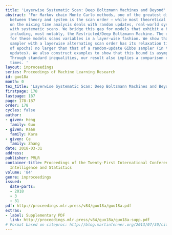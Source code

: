 ```yaml
---
title: 'Layerwise Systematic Scan: Deep Boltzmann Machines and Beyond'
abstract: 'For Markov chain Monte Carlo methods, one of the greatest discrepancies
  between theory and system is the scan order — while most theoretical development
  on the mixing time analysis deals with random updates, real-world systems are implemented
  with systematic scans. We bridge this gap for models that exhibit a bipartite structure,
  including, most notably, the Restricted/Deep Boltzmann Machine. The de facto implementation
  for these models scans variables in a layer-wise fashion. We show that the Gibbs
  sampler with a layerwise alternating scan order has its relaxation time (in terms
  of epochs) no larger than that of a random-update Gibbs sampler (in terms of variable
  updates). We also construct examples to show that this bound is asymptotically tight.
  Through standard inequalities, our result also implies a comparison on the mixing
  times. '
layout: inproceedings
series: Proceedings of Machine Learning Research
id: guo18a
month: 0
tex_title: 'Layerwise Systematic Scan: Deep Boltzmann Machines and Beyond'
firstpage: 178
lastpage: 187
page: 178-187
order: 178
cycles: false
author:
- given: Heng
  family: Guo
- given: Kaan
  family: Kara
- given: Ce
  family: Zhang
date: 2018-03-31
address: 
publisher: PMLR
container-title: Proceedings of the Twenty-First International Conference on Artficial
  Intelligence and Statistics
volume: '84'
genre: inproceedings
issued:
  date-parts:
  - 2018
  - 3
  - 31
pdf: http://proceedings.mlr.press/v84/guo18a/guo18a.pdf
extras:
- label: Supplementary PDF
  link: http://proceedings.mlr.press/v84/guo18a/guo18a-supp.pdf
# Format based on citeproc: http://blog.martinfenner.org/2013/07/30/citeproc-yaml-for-bibliographies/
---
```

